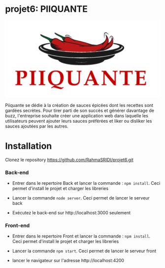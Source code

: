 # projet6: PIIQUANTE

![Alt text](piicante.png "PIICANTE")

Piiquante se dédie à la création de sauces épicées dont les recettes sont gardées
secrètes. Pour tirer parti de son succès et générer davantage de buzz, l'entreprise
souhaite créer une application web dans laquelle les utilisateurs peuvent ajouter
leurs sauces préférées et liker ou disliker les sauces ajoutées par les autres.



# Installation

Clonez le repository https://github.com/RahmaSRIDI/projet6.git

### Back-end

* Entrer dans le repertoire Back et lancer la commande : `npm install`. Ceci permet d'install le projet et charger les libreries

* Lancer la commande `node server`. Ceci permet de lancer le serveur  back

* Exécutez le back-end sur http://localhost:3000 seulement


### Front-end

* Entrer dans le repertoire Front et lancer la commande : `npm install`. Ceci permet d'install le projet et charger les libreries

* Lancer la commande `npm start`. Ceci permet de lancer le serveur front

* lancer le navigateur sur l'adresse http://localhost:4200


